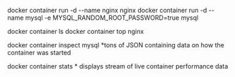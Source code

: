 docker container run -d --name nginx nginx
docker container run -d --name mysql -e MYSQL_RANDOM_ROOT_PASSWORD=true mysql

docker container ls
docker container top nginx

 docker container inspect mysql    *tons of JSON containing data on how the container was started


 docker container stats             * displays stream of live container performance data





  




